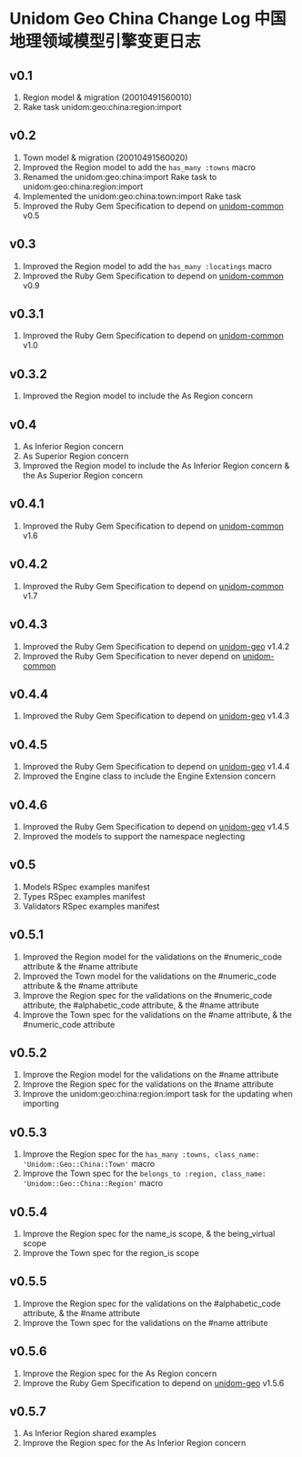 # Unidom Geo China Change Log 中国地理领域模型引擎变更日志

## v0.1
1. Region model & migration (20010491560010)
2. Rake task unidom:geo:china:region:import

## v0.2
1. Town model & migration (20010491560020)
2. Improved the Region model to add the ``has_many :towns`` macro
3. Renamed the unidom:geo:china:import Rake task to unidom:geo:china:region:import
4. Implemented the unidom:geo:china:town:import Rake task
5. Improved the Ruby Gem Specification to depend on [unidom-common](https://github.com/topbitdu/unidom-common) v0.5

## v0.3
1. Improved the Region model to add the ``has_many :locatings`` macro
2. Improved the Ruby Gem Specification to depend on [unidom-common](https://github.com/topbitdu/unidom-common) v0.9

## v0.3.1
1. Improved the Ruby Gem Specification to depend on [unidom-common](https://github.com/topbitdu/unidom-common) v1.0

## v0.3.2
1. Improved the Region model to include the As Region concern

## v0.4
1. As Inferior Region concern
2. As Superior Region concern
3. Improved the Region model to include the As Inferior Region concern & the As Superior Region concern

## v0.4.1
1. Improved the Ruby Gem Specification to depend on [unidom-common](https://github.com/topbitdu/unidom-common) v1.6

## v0.4.2
1. Improved the Ruby Gem Specification to depend on [unidom-common](https://github.com/topbitdu/unidom-common) v1.7

## v0.4.3
1. Improved the Ruby Gem Specification to depend on [unidom-geo](https://github.com/topbitdu/unidom-geo) v1.4.2
2. Improved the Ruby Gem Specification to never depend on [unidom-common](https://github.com/topbitdu/unidom-common)

## v0.4.4
1. Improved the Ruby Gem Specification to depend on [unidom-geo](https://github.com/topbitdu/unidom-geo) v1.4.3

## v0.4.5
1. Improved the Ruby Gem Specification to depend on [unidom-geo](https://github.com/topbitdu/unidom-geo) v1.4.4
2. Improved the Engine class to include the Engine Extension concern

## v0.4.6
1. Improved the Ruby Gem Specification to depend on [unidom-geo](https://github.com/topbitdu/unidom-geo) v1.4.5
2. Improved the models to support the namespace neglecting

## v0.5
1. Models RSpec examples manifest
2. Types RSpec examples manifest
3. Validators RSpec examples manifest

## v0.5.1
1. Improved the Region model for the validations on the #numeric_code attribute & the #name attribute
2. Improved the Town model for the validations on the #numeric_code attribute & the #name attribute
3. Improve the Region spec for the validations on the #numeric_code attribute, the #alphabetic_code attribute, & the #name attribute
4. Improve the Town spec for the validations on the #name attribute, & the #numeric_code attribute

## v0.5.2
1. Improve the Region model for the validations on the #name attribute
2. Improve the Region spec for the validations on the #name attribute
3. Improve the unidom:geo:china:region:import task for the updating when importing

## v0.5.3
1. Improve the Region spec for the ``has_many :towns, class_name: 'Unidom::Geo::China::Town'`` macro
2. Improve the Town spec for the ``belongs_to :region, class_name: 'Unidom::Geo::China::Region'`` macro

## v0.5.4
1. Improve the Region spec for the name_is scope, & the being_virtual scope
2. Improve the Town spec for the region_is scope

## v0.5.5
1. Improve the Region spec for the validations on the #alphabetic_code attribute, & the #name attribute
2. Improve the Town spec for the validations on the #name attribute

## v0.5.6
1. Improve the Region spec for the As Region concern
2. Improve the Ruby Gem Specification to depend on [unidom-geo](https://github.com/topbitdu/unidom-geo) v1.5.6

## v0.5.7
1. As Inferior Region shared examples
2. Improve the Region spec for the As Inferior Region concern
